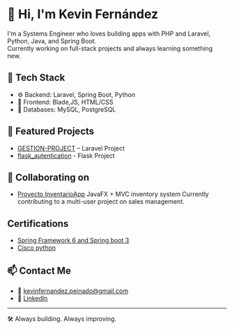 # 👋 Hi, I'm Kevin Fernández

I'm a Systems Engineer who loves building apps with PHP and Laravel, Python, Java, and Spring Boot.  
Currently working on full-stack projects and always learning something new.

## 🔧 Tech Stack
- ⚙️ Backend: Laravel, Spring Boot, Python
- 🎨 Frontend: Blade,JS, HTML/CSS
- 💾 Databases: MySQL, PostgreSQL

## 📂 Featured Projects
- [GESTION-PROJECT](https://github.com/Kevin2004-St/GESTION-EMPRESARIAL) – Laravel Project
- [flask_autentication](https://github.com/Kevin2004-St/flask_autentication) - Flask Project


## 👥 Collaborating on
- [Proyecto InventarioApp](https://github.com/FabianRoman/SistemaInventario)  JavaFX + MVC inventory system
  Currently contributing to a multi-user project on sales management.

## Certifications 
- [Spring Framework 6 and Spring boot 3](https://www.udemy.com/certificate/UC-0272786b-cfca-4f39-bc96-f3e643023bba/)
- [Cisco python](https://www.credly.com/badges/6c6ea634-3c17-4ffb-b7c7-c3e1d0c5b26e/linked_in_profile)

## 📫 Contact Me
- 📧 kevinfernandez.peinado@gmail.com
- 💼 [LinkedIn](https://www.linkedin.com/in/kevin-stiven-a0a5401aa/)

---

🛠️ Always building. Always improving.

